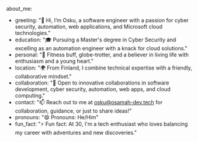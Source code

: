 about_me:
  - greeting: "👋 Hi, I’m Osku, a software engineer with a passion for cyber security, automation, web applications, and Microsoft cloud technologies."
  - education: "🎓 Pursuing a Master's degree in Cyber Security and excelling as an automation engineer with a knack for cloud solutions."
  - personal: "💪 Fitness buff, globe-trotter, and a believer in living life with enthusiasm and a young heart."
  - location: "🌍 From Finland, I combine technical expertise with a friendly, collaborative mindset."
  - collaboration: "🤝 Open to innovative collaborations in software development, cyber security, automation, web apps, and cloud computing."
  - contact: "📫 Reach out to me at osku@osamah-dev.tech for collaboration, guidance, or just to share ideas!"
  - pronouns: "😄 Pronouns: He/Him"
  - fun_fact: "⚡ Fun fact: At 30, I'm a tech enthusiast who loves balancing my career with adventures and new discoveries."
